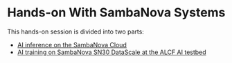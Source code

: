 # Hands-on With SambaNova Systems 

This hands-on session is divided into two parts: 

* [AI inference on the SambaNova Cloud](./Sambanova_Cloud/7B)
* [AI training on SambaNova SN30 DataScale at the ALCF AI testbed](./ALCF/)
